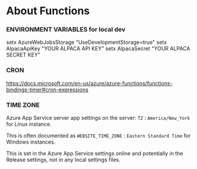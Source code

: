# About Functions

### ENVIRONMENT VARIABLES for local dev

setx AzureWebJobsStorage "UseDevelopmentStorage=true"
setx AlpacaApiKey "YOUR ALPACA API KEY"
setx AlpacaSecret "YOUR ALPACA SECRET KEY"

### CRON 

https://docs.microsoft.com/en-us/azure/azure-functions/functions-bindings-timer#cron-expressions


### TIME ZONE

Azure App Service server app settings on the server:
`TZ` : `America/New_York` for Linux instance.

This is often documented as `WEBSITE_TIME_ZONE` : `Eastern Standard Time` for Windows instances.

This is set in the Azure App Service settings online and potentially in the Release settings, not in any local settings files.
